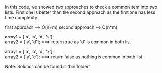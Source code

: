 In this code, we showed two approaches to check a common item into two lists. First one is better than the second approach as the first one 
has less time complexity. 

first approach ==> O(n+m)
second approach ==> O(n*m)

array1 = ['a', 'b', 'd', 'x'];   
array2 = ['y', 'd'];          ===> return true as 'd' is common in both list


array1 = ['a', 'b', 'd', 'x'];   
array2 = ['y', 'c'];          ===> return false as nothing is common in both list


Note: Solution can be found in 'bin folder'
